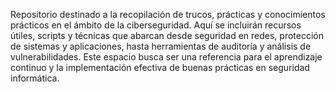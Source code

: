 Repositorio destinado a la recopilación de trucos, prácticas y conocimientos prácticos en el ámbito de la ciberseguridad. Aquí se incluirán recursos útiles, scripts y técnicas que abarcan desde seguridad en redes, protección de sistemas y aplicaciones, hasta herramientas de auditoría y análisis de vulnerabilidades. Este espacio busca ser una referencia para el aprendizaje continuo y la implementación efectiva de buenas prácticas en seguridad informática.

